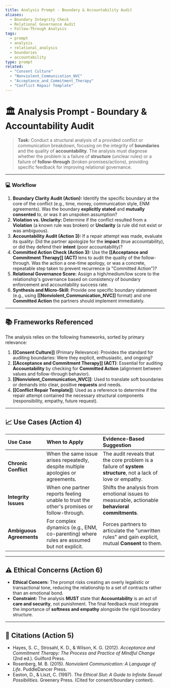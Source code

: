 ```yaml
---
title: Analysis Prompt - Boundary & Accountability Audit
aliases:
  - Boundary Integrity Check
  - Relational Governance Audit
  - Follow-Through Analysis
tags:
  - prompt
  - analysis
  - relational_analysis
  - boundaries
  - accountability
type: prompt
related:
  - "Consent Culture"
  - "Nonviolent_Communication_NVC"
  - "Acceptance_and_Commitment_Therapy"
  - "Conflict Repair Template"
---
```


<!-- @format -->

# 🏛️ Analysis Prompt - Boundary & Accountability Audit

> **Task:** Conduct a structural analysis of a provided conflict or communication breakdown, focusing on the integrity of **boundaries** and the quality of **accountability**. The analysis must diagnose whether the problem is a failure of **structure** (unclear rules) or a failure of **follow-through** (broken promises/actions), providing specific feedback for improving relational governance.

---

### 💻 Workflow

1.  **Boundary Clarity Audit (Action):** Identify the specific boundary at the core of the conflict (e.g., time, money, communication style, ENM agreements). Was the boundary **explicitly stated** and **mutually consented** to, or was it an unspoken assumption?
2.  **Violation vs. Unclarity:** Determine if the conflict resulted from a **Violation** (a known rule was broken) or **Unclarity** (a rule did not exist or was ambiguous).
3.  **Accountability Audit (Action 3):** If a repair attempt was made, evaluate its quality: Did the partner apologize for the **impact** (true accountability), or did they defend their **intent** (poor accountability)?
4.  **Committed Action Check (Action 3):** Use the **[[Acceptance and Commitment Therapy]] (ACT)** lens to audit the quality of the follow-through. Was the action a one-time apology, or was a concrete, repeatable step taken to prevent recurrence (a "Committed Action")?
5.  **Relational Governance Score:** Assign a high/medium/low score to the relationship's governance based on consistency of boundary enforcement and accountability success rate.
6.  **Synthesis and Micro-Skill:** Provide one specific boundary statement (e.g., using **[[Nonviolent_Communication_NVC]]** format) and one **Committed Action** the partners should implement immediately.

---

## 📚 Frameworks Referenced

The analysis relies on the following frameworks, sorted by primary relevance:

1.  **[[Consent Culture]]** (Primary Relevance): Provides the standard for auditing boundaries: Were they explicit, enthusiastic, and ongoing?
2.  **[[Acceptance and Commitment Therapy]] (ACT)**: Essential for auditing **Accountability** by checking for **Committed Action** (alignment between values and follow-through behavior).
3.  **[[Nonviolent_Communication_NVC]]**: Used to translate soft boundaries or demands into clear, positive **requests** and needs.
4.  **[[Conflict Repair Template]]**: Used as a reference to determine if the repair attempt contained the necessary structural components (responsibility, empathy, future request).

---

## 📈 Use Cases (Action 4)

| Use Case                 | When to Apply                                                                            | Evidence-Based Suggestion                                                                                    |
| :----------------------- | :--------------------------------------------------------------------------------------- | :----------------------------------------------------------------------------------------------------------- |
| **Chronic Conflict**     | When the same issue arises repeatedly, despite multiple apologies or agreements.         | The audit reveals that the core problem is a failure of **system structure**, not a lack of love or empathy. |
| **Integrity Issues**     | When one partner reports feeling unable to trust the other's promises or follow-through. | Shifts the analysis from emotional issues to measurable, actionable **behavioral commitments**.              |
| **Ambiguous Agreements** | For complex dynamics (e.g., ENM, co-parenting) where rules are assumed but not explicit. | Forces partners to articulate the "unwritten rules" and gain explicit, mutual **Consent** to them.           |

---

## ⚠️ Ethical Concerns (Action 6)

- **Ethical Concern:** The prompt risks creating an overly legalistic or transactional tone, reducing the relationship to a set of contracts rather than an emotional bond.
- **Constraint:** The analysis **MUST** state that **Accountability** is an act of **care and security**, not punishment. The final feedback must integrate the importance of **softness and empathy** alongside the rigid boundary structure.

---

## 📖 Citations (Action 5)

- Hayes, S. C., Strosahl, K. D., & Wilson, K. G. (2012). _Acceptance and Commitment Therapy: The Process and Practice of Mindful Change_ (2nd ed.). Guilford Press.
- Rosenberg, M. B. (2015). _Nonviolent Communication: A Language of Life_. PuddleDancer Press.
- Easton, D., & Liszt, C. (1997). _The Ethical Slut: A Guide to Infinite Sexual Possibilities_. Greenery Press. (Cited for consent/boundary context).
